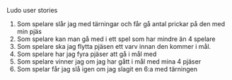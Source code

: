Ludo user stories

1. Som spelare slår jag med tärningar och får gå antal prickar på den med min pjäs
2. Som spelare kan man gå med i ett spel som har mindre än 4 spelare
3. Som spelare ska jag flytta pjäsen ett varv innan den kommer i mål.
4. Som spelare har jag fyra pjäser att gå i mål med
5. Som spelare vinner jag om jag har gått i mål med mina 4 pjäser
6. Som spelar får jag slå igen om jag slagit en 6:a med tärningen
